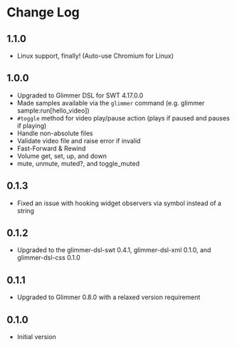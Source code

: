 # Change Log

## 1.1.0

- Linux support, finally! (Auto-use Chromium for Linux)

## 1.0.0

- Upgraded to Glimmer DSL for SWT 4.17.0.0
- Made samples available via the `glimmer` command (e.g. glimmer sample:run[hello_video])
- `#toggle` method for video play/pause action (plays if paused and pauses if playing)
- Handle non-absolute files
- Validate video file and raise error if invalid
- Fast-Forward & Rewind
- Volume get, set, up, and down
- mute, unmute, muted?, and toggle_muted

## 0.1.3

- Fixed an issue with hooking widget observers via symbol instead of a string

## 0.1.2

- Upgraded to the glimmer-dsl-swt 0.4.1, glimmer-dsl-xml 0.1.0, and glimmer-dsl-css 0.1.0

## 0.1.1

- Upgraded to Glimmer 0.8.0 with a relaxed version requirement

## 0.1.0

- Initial version
